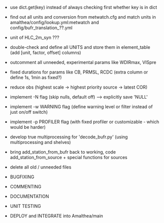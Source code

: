 - use dict.get(key) instead of always checking first whether key is in dict
- find out all units and conversion from metwatch.cfg and match units in amalthea/config/lookup.yml:metwatch and config/bufr\_translation_??.yml
- unit of HLC\_2m\_syn ???
- double-check and define all UNITS and store them in element\_table (add [unit, factor, offset] columns)

- outcomment all unneeded, experimental params like WDIRmax, VISpre
- fixed durations for params like CB, PRMSL, RCDC (extra column or define 1s, 1min as fixed?)

- reduce obs (highest scale -> highest priority source -> latest COR)

- implement -N flag (skip nulls, default off) --> explicitly save 'NULL'
- implement -w WARNING flag (define warning level or filter instead of just on/off switch)
- implement -p PROFILER flag (with fixed profiler or customizable - which would be harder)

- develop true multiprocessing for 'decode\_bufr.py' (using multiprocessing and shelves)

- bring add\_station\_from\_bufr back to working, code add\_station\_from\_source + special functions for sources

- delete all old / unneeded files

- BUGFIXING
- COMMENTING
- DOCUMENTATION
- UNIT TESTING
- DEPLOY and INTEGRATE into Amalthea/main
